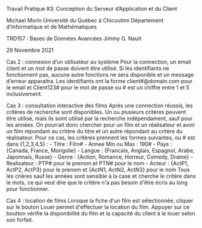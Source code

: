 Travail Pratique #3: 
Conception du Serveur d’Application et du Client


Michael Morin
Université du Québec à Chicoutimi
Département d'Informatique et de Mathématiques

TRD157 : Bases de Données Avancées
Jimmy G. Nault

29 Novembre 2021

	
Cas 2 : connexion d’un utilisateur au système
Pour la connection, un email client et un mot de passe doivent être utilisé. Si les identifiants ne fonctionnent pas, aucune autre fonctions ne sera disponible et un message d'erreur apparaitra. Les identifiants ont la forme client#@domain.com pour le email et Client123# pour le mot de passe ou # est un chiffre entre 1 et 5 inclusivement.

Cas 3 : consultation interactive des films
Après une connection réussis, les critères de recherche sont disponibles. Un ou plusieurs critères peuvent être utilisé, mais ils soint utilisé par la recherche indépendament, sauf pour les années. On pourrait donc chercher pour un film et un réalisateur et avoir un film répondant au critère du titre et un autre répondant au critère du réalisateur. Pour ce cas, les critères prennent les formes suivantes, ou # est dans {1,2,3,4,5} :
    - Titre : Film# 
    - Annee Min ou Max : 190#
    - Pays : {Canada, France, Mongolie}
    - Langue : {Francais, Anglais, Espagnol, Arabe, Japonnais, Russe}
    - Genre : {Action, Romance, Horreur, Comedy, Drame}
    - Realisateur : PTP# pour le prenom et  PTN# pour le nom
    - Acteur :  {ActP1, ActP2, ActP3} pour le prenom et  {ActN1, ActN2, ActN3} pour le nom
Tous les crières sauf les années sont sensible à la case et cherche le critère dans le mots, ce qui veut dire que le critère n'a pas besoin d'être écris au long pour fonctionner.

Cas 4 : location de films 
	Lorsque la fiche d'un film est sélectionnée, cliquer sur le bouton Louer permet d'effectuer la location du film. Appuyer sur ce boutton vérifie la disponibilité du film et la capacité du client à le louer selon son forfait.
